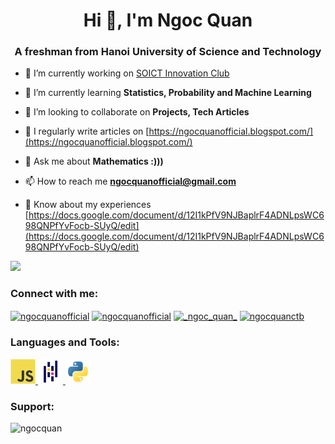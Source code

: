 <h1 align="center">Hi 👋, I'm Ngoc Quan</h1>
<h3 align="center">A freshman from Hanoi University of Science and Technology</h3>

- 🔭 I’m currently working on [SOICT Innovation Club](https://github.com/SOICTInnovationClub)

- 🌱 I’m currently learning **Statistics, Probability and Machine Learning**

- 👯 I’m looking to collaborate on **Projects, Tech Articles**

- 📝 I regularly write articles on [https://ngocquanofficial.blogspot.com/](https://ngocquanofficial.blogspot.com/)

- 💬 Ask me about **Mathematics :)))**

- 📫 How to reach me **ngocquanofficial@gmail.com**

- 📄 Know about my experiences [https://docs.google.com/document/d/12I1kPfV9NJBaplrF4ADNLpsWC698QNPfYvFocb-SUyQ/edit](https://docs.google.com/document/d/12I1kPfV9NJBaplrF4ADNLpsWC698QNPfYvFocb-SUyQ/edit)

<img src="https://github-readme-stats.vercel.app/api?username=ngocquanofficial&&show_icons=true&title_color=ffffff&icon_color=bb2acf&text_color=daf7dc&bg_color=151515">

<h3 align="left">Connect with me:</h3>
<p align="left">
<a href="https://linkedin.com/in/ngocquanofficial" target="blank"><img align="center" src="https://raw.githubusercontent.com/rahuldkjain/github-profile-readme-generator/master/src/images/icons/Social/linked-in-alt.svg" alt="ngocquanofficial" height="30" width="40" /></a>
<a href="https://fb.com/ngocquanofficial" target="blank"><img align="center" src="https://raw.githubusercontent.com/rahuldkjain/github-profile-readme-generator/master/src/images/icons/Social/facebook.svg" alt="ngocquanofficial" height="30" width="40" /></a>
<a href="https://instagram.com/_ngoc_quan_" target="blank"><img align="center" src="https://raw.githubusercontent.com/rahuldkjain/github-profile-readme-generator/master/src/images/icons/Social/instagram.svg" alt="_ngoc_quan_" height="30" width="40" /></a>
<a href="https://codeforces.com/profile/ngocquanctb" target="blank"><img align="center" src="https://raw.githubusercontent.com/rahuldkjain/github-profile-readme-generator/master/src/images/icons/Social/codeforces.svg" alt="ngocquanctb" height="30" width="40" /></a>
</p>

<h3 align="left">Languages and Tools:</h3>
<p align="left"> <a href="https://developer.mozilla.org/en-US/docs/Web/JavaScript" target="_blank" rel="noreferrer"> <img src="https://raw.githubusercontent.com/devicons/devicon/master/icons/javascript/javascript-original.svg" alt="javascript" width="40" height="40"/> </a> <a href="https://pandas.pydata.org/" target="_blank" rel="noreferrer"> <img src="https://raw.githubusercontent.com/devicons/devicon/2ae2a900d2f041da66e950e4d48052658d850630/icons/pandas/pandas-original.svg" alt="pandas" width="40" height="40"/> </a> <a href="https://www.python.org" target="_blank" rel="noreferrer"> <img src="https://raw.githubusercontent.com/devicons/devicon/master/icons/python/python-original.svg" alt="python" width="40" height="40"/> </a> </p>

<h3 align="left">Support:</h3>
<p><a href="https://www.buymeacoffee.com/ngocquan"> <img align="left" src="https://cdn.buymeacoffee.com/buttons/v2/default-yellow.png" height="50" width="210" alt="ngocquan" /></a></p><br><br>

